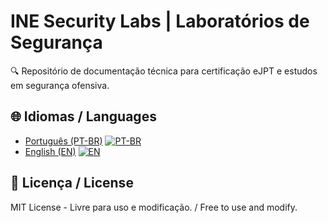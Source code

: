 # INE Security Labs | Laboratórios de Segurança  

🔍 Repositório de documentação técnica para certificação eJPT e estudos em segurança ofensiva.  

## 🌐 Idiomas / Languages  
- [Português (PT-BR)](/PT-BR/README.md)  [![PT-BR](https://img.shields.io/badge/🇧🇷-Português-brightgreen)](PT-BR/README.md)
- [English (EN)](/EN/README.md)  [![EN](https://img.shields.io/badge/🌐-English-blue)](EN/README.md)

## 📜 Licença / License  
MIT License - Livre para uso e modificação. / Free to use and modify.
